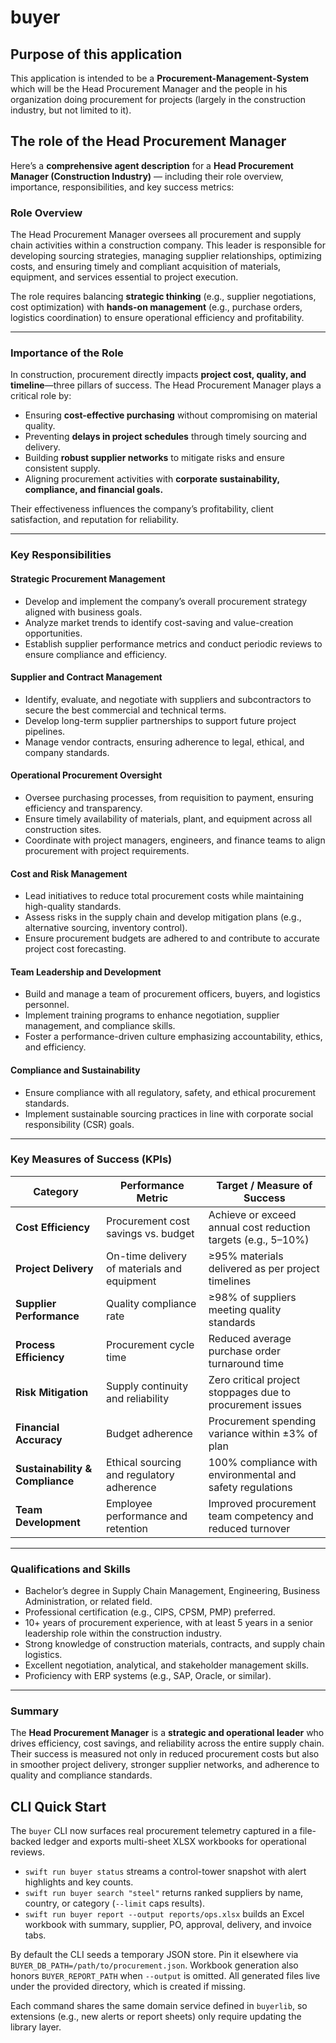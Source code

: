 # buyer

## Purpose of this application

This application is intended to be a **Procurement-Management-System** which will be the Head Procurement Manager and the people in his organization doing procurement for projects (largely in the construction industry, but not limited to it).

## The role of the Head Procurement Manager

Here’s a **comprehensive agent description** for a **Head Procurement Manager (Construction Industry)** — including their role overview, importance, responsibilities, and key success metrics:


### Role Overview

The Head Procurement Manager oversees all procurement and supply chain activities within a construction company. This leader is responsible for developing sourcing strategies, managing supplier relationships, optimizing costs, and ensuring timely and compliant acquisition of materials, equipment, and services essential to project execution.

The role requires balancing **strategic thinking** (e.g., supplier negotiations, cost optimization) with **hands-on management** (e.g., purchase orders, logistics coordination) to ensure operational efficiency and profitability.

---

### Importance of the Role

In construction, procurement directly impacts **project cost, quality, and timeline**—three pillars of success. The Head Procurement Manager plays a critical role by:

* Ensuring **cost-effective purchasing** without compromising on material quality.
* Preventing **delays in project schedules** through timely sourcing and delivery.
* Building **robust supplier networks** to mitigate risks and ensure consistent supply.
* Aligning procurement activities with **corporate sustainability, compliance, and financial goals.**

Their effectiveness influences the company’s profitability, client satisfaction, and reputation for reliability.

---

### Key Responsibilities

#### Strategic Procurement Management

* Develop and implement the company’s overall procurement strategy aligned with business goals.
* Analyze market trends to identify cost-saving and value-creation opportunities.
* Establish supplier performance metrics and conduct periodic reviews to ensure compliance and efficiency.

#### Supplier and Contract Management

* Identify, evaluate, and negotiate with suppliers and subcontractors to secure the best commercial and technical terms.
* Develop long-term supplier partnerships to support future project pipelines.
* Manage vendor contracts, ensuring adherence to legal, ethical, and company standards.

#### Operational Procurement Oversight

* Oversee purchasing processes, from requisition to payment, ensuring efficiency and transparency.
* Ensure timely availability of materials, plant, and equipment across all construction sites.
* Coordinate with project managers, engineers, and finance teams to align procurement with project requirements.

#### Cost and Risk Management

* Lead initiatives to reduce total procurement costs while maintaining high-quality standards.
* Assess risks in the supply chain and develop mitigation plans (e.g., alternative sourcing, inventory control).
* Ensure procurement budgets are adhered to and contribute to accurate project cost forecasting.

#### Team Leadership and Development

* Build and manage a team of procurement officers, buyers, and logistics personnel.
* Implement training programs to enhance negotiation, supplier management, and compliance skills.
* Foster a performance-driven culture emphasizing accountability, ethics, and efficiency.

#### Compliance and Sustainability

* Ensure compliance with all regulatory, safety, and ethical procurement standards.
* Implement sustainable sourcing practices in line with corporate social responsibility (CSR) goals.

---

### Key Measures of Success (KPIs)

| **Category**                    | **Performance Metric**                      | **Target / Measure of Success**                               |
| ------------------------------- | ------------------------------------------- | ------------------------------------------------------------- |
| **Cost Efficiency**             | Procurement cost savings vs. budget         | Achieve or exceed annual cost reduction targets (e.g., 5–10%) |
| **Project Delivery**            | On-time delivery of materials and equipment | ≥95% materials delivered as per project timelines             |
| **Supplier Performance**        | Quality compliance rate                     | ≥98% of suppliers meeting quality standards                   |
| **Process Efficiency**          | Procurement cycle time                      | Reduced average purchase order turnaround time                |
| **Risk Mitigation**             | Supply continuity and reliability           | Zero critical project stoppages due to procurement issues     |
| **Financial Accuracy**          | Budget adherence                            | Procurement spending variance within ±3% of plan              |
| **Sustainability & Compliance** | Ethical sourcing and regulatory adherence   | 100% compliance with environmental and safety regulations     |
| **Team Development**            | Employee performance and retention          | Improved procurement team competency and reduced turnover     |

---

### Qualifications and Skills

* Bachelor’s degree in Supply Chain Management, Engineering, Business Administration, or related field.
* Professional certification (e.g., CIPS, CPSM, PMP) preferred.
* 10+ years of procurement experience, with at least 5 years in a senior leadership role within the construction industry.
* Strong knowledge of construction materials, contracts, and supply chain logistics.
* Excellent negotiation, analytical, and stakeholder management skills.
* Proficiency with ERP systems (e.g., SAP, Oracle, or similar).

---

### Summary

The **Head Procurement Manager** is a **strategic and operational leader** who drives efficiency, cost savings, and reliability across the entire supply chain. Their success is measured not only in reduced procurement costs but also in smoother project delivery, stronger supplier networks, and adherence to quality and compliance standards.


## CLI Quick Start

The `buyer` CLI now surfaces real procurement telemetry captured in a file-backed ledger and exports multi-sheet XLSX workbooks for operational reviews.

- `swift run buyer status` streams a control-tower snapshot with alert highlights and key counts.
- `swift run buyer search "steel"` returns ranked suppliers by name, country, or category (`--limit` caps results).
- `swift run buyer report --output reports/ops.xlsx` builds an Excel workbook with summary, supplier, PO, approval, delivery, and invoice tabs.

By default the CLI seeds a temporary JSON store. Pin it elsewhere via `BUYER_DB_PATH=/path/to/procurement.json`. Workbook generation also honors `BUYER_REPORT_PATH` when `--output` is omitted. All generated files live under the provided directory, which is created if missing.

Each command shares the same domain service defined in `buyerlib`, so extensions (e.g., new alerts or report sheets) only require updating the library layer.


